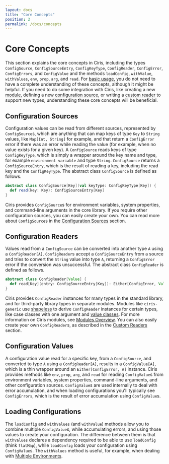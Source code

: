 ```yaml
---
layout: docs
title: "Core Concepts"
position: 2
permalink: /docs/concepts
---
```


# Core Concepts
This section explains the core concepts in Ciris, including the types `ConfigSource`, `ConfigSourceEntry`, `ConfigKeyType`, `ConfigReader`, `ConfigError`, `ConfigErrors`, and `ConfigValue` and the methods `loadConfig`, `withValue`, `withValues`, `env`, `prop`, `arg`, and `read`. For [basic usage](/docs/basics), you do not need to have a complete understanding of these concepts, although it might be helpful. If you need to do some integration with Ciris, like creating a new [module](/docs/modules), defining a new [configuration source](/docs/sources), or writing a [custom reader](/docs/readers) to support new types, understanding these core concepts will be beneficial.

## Configuration Sources
Configuration values can be read from different sources, represented by `ConfigSource`s, which are anything that can map keys of type `Key` to `String` values, like `Map[Int, String]` for example, and that return a `ConfigError` error if there was an error while reading the value (for example, when no value exists for a given key). A `ConfigSource` reads keys of type `ConfigKeyType`, which is simply a wrapper around the key name and type, for example `environment variable` and type `String`. `ConfigSource` returns a `ConfigSourceEntry`, which is the result of reading a key, including the read key and the `ConfigKeyType`. The abstract class `ConfigSource` is defined as follows.

```scala
abstract class ConfigSource[Key](val keyType: ConfigKeyType[Key]) {
  def read(key: Key): ConfigSourceEntry[Key]
}
```

Ciris provides `ConfigSource`s for environment variables, system properties, and command-line arguments in the core library. If you require other configuration sources, you can easily create your own. You can read more about `ConfigSource`s in the [Configuration Sources](/docs/sources) section.

## Configuration Readers
Values read from a `ConfigSource` can be converted into another type `A` using a `ConfigReader[A]`. `ConfigReader`s accept a `ConfigSourceEntry` from a source and tries to convert the `String` value into type `A`, returning a `ConfigError` error if the conversion was unsuccessful. The abstract class `ConfigReader` is defined as follows.

```scala
abstract class ConfigReader[Value] {
  def read[Key](entry: ConfigSourceEntry[Key]): Either[ConfigError, Value]
}
```

Ciris provides `ConfigReader` instances for many types in the standard library, and for third-party library types in separate modules. Modules like `ciris-generic` use [shapeless](https://github.com/milessabin/shapeless) to derive `ConfigReader` instances for certain types, like case classes with one argument and [value classes](http://docs.scala-lang.org/overviews/core/value-classes.html). For more information on Ciris modules, see [Modules Overview](/docs/modules). You can also easily create your own `ConfigReader`s, as described in the [Custom Readers](/docs/readers) section.

## Configuration Values
A configuration value read for a specific key, from a `ConfigSource`, and converted to type `A` using a `ConfigReader[A]`, results in a `ConfigValue[A]`, which is a thin wrapper around an `Either[ConfigError, A]` instance. Ciris provides methods like `env`, `prop`, `arg`, and `read` for reading `ConfigValue`s from environment variables, system properties, command-line arguments, and other configuration sources. `ConfigValue`s are used internally to deal with error accumulation, and when loading configurations you'll typically see `ConfigErrors`, which is the result of error accumulation using `ConfigValue`s.

## Loading Configurations
The `loadConfig` and `withValues` (and `withValue`) methods allow you to combine multiple `ConfigValue`s, while accumulating errors, and using those values to create your configuration. The difference between them is that `withValues` declares a dependency required to be able to use `loadConfig` (think `flatMap`), while `loadConfig` loads your configuration using `ConfigValue`s. The `withValues` method is useful, for example, when dealing with [Multiple Environments](/docs/environments).
